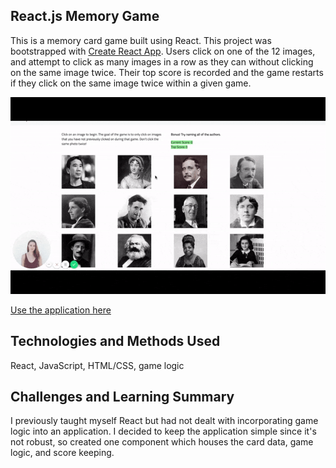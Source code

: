 ## React.js Memory Game

This is a memory card game built using React. This project was bootstrapped with [Create React App](https://github.com/facebookincubator/create-react-app). Users click on one of the 12 images, and attempt to click as many images in a row as they can without clicking on the same image twice. Their top score is recorded and the game restarts if they click on the same image twice within a given game. 

![alt text](./demo.gif)

[Use the application here](https://falondarville.github.io/memory-game/)

## Technologies and Methods Used

React, JavaScript, HTML/CSS, game logic

## Challenges and Learning Summary

I previously taught myself React but had not dealt with incorporating game logic into an application. I decided to keep the application simple since it's not robust, so created one component which houses the card data, game logic, and score keeping. 
